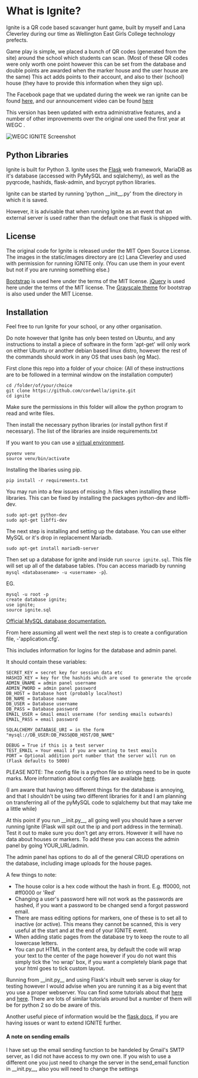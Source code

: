 # What is Ignite?

Ignite is a QR code based scavanger hunt game, built by myself and Lana Cleverley during our time as
Wellington East Girls College technology prefects.

Game play is simple, we placed a bunch of QR codes (generated from the site) around the school which students can scan. (Most of these QR codes were only worth one point however this can be set from the database and double points are awarded when the marker house and the user house are the same) This act adds points to their account, and also to their (school) house (they have to provide this information when they sign up).

The Facebook page that we updated during the week we ran ignite can be found [here](https://www.facebook.com/wegcignite/), and our announcement video can be found [here](https://www.youtube.com/watch?v=64Wh9KMe0Eg&feature=youtu.be)

This version has been updated with extra administrative features, and a number of other improvements over the original one used the first year at WEGC .

![WEGC IGNITE Screenshot](https://cloud.githubusercontent.com/assets/10441829/20208092/974e8d2e-a850-11e6-9218-e3b2ade544de.png)

## Python Libraries
Ignite is built for Python 3.
Ignite uses the [Flask](http://flask.pocoo.org/) web framework, MariaDB as it's database (accessed with PyMySQL and sqlalchemy), as well as the pyqrcode, hashids, flask-admin, and bycrypt python libraries.

Ignite can be started by running 'python \_\_init\_\_.py' from the directory in which it is saved.

However, it is advisable that when running Ignite as an event that an external server is used rather than the default one that flask is shipped with.

## License
The original code for Ignite is released under the MIT Open Source License.
The images in the static/images directory are (c) Lana Cleverley and used with permission for running IGNITE only.  (You can use them in your event but not if you are running something else.)

[Bootstrap](http://getbootstrap.com) is used here under the terms of the MIT license.
[jQuery](https://jquery.org) is used here under the terms of the MIT license.
The [Grayscale theme](http://startbootstrap.com/template-overviews/grayscale/) for bootstrap is also used under the MIT License.

## Installation

Feel free to run Ignite for your school, or any other organisation.

Do note however that Ignite has only been tested on Ubuntu, and any instructions to install a piece of software in the form 'apt-get' will only work on either Ubuntu or another debian based linux distro, however the rest of the commands should work in any OS that uses bash (eg Mac).

First clone this repo into a folder of your choice:
(All of these instructions are to be followed in a terminal window on the installation computer)

```
cd /folder/of/your/choice
git clone https://github.com/cordwella/ignite.git
cd ignite
```

Make sure the permissions in this folder will allow the python program to read and write files.

Then install the necessary python libraries (or install python first if necessary). The list of the libraries are inside requirements.txt

If you want to you can use a [virtual environment](https://realpython.com/blog/python/python-virtual-environments-a-primer/).

```
pyvenv venv
source venv/bin/activate
```

Installing the libaries using pip.
```
pip install -r requirements.txt
```

You may run into a few issues of missing .h files when installing these libraries. This can be fixed by installing the packages python-dev and libffi-dev.

```
sudo apt-get python-dev
sudo apt-get libffi-dev
```

The next step is installing and setting up the database. You can use either MySQL or it's drop in replacement Mariadb.

```
sudo apt-get install mariadb-server
```

Then set up a database for ignite and inside run `source ignite.sql`. This file will set up all of the database tables. (You can access mariadb by running `mysql <databasename> -u <username> -p`).

EG.
```
mysql -u root -p
create database ignite;
use ignite;
source ignite.sql
```

[Official MySQL database documentation.](http://dev.mysql.com/doc/mysql-getting-started/en/)

From here assuming all went well the next step is to create a configuration file, -'application.cfg'.

This includes information for logins for the database and admin panel.

It should contain these variables:
```
SECRET_KEY = secret key for session data etc
HASHID_KEY = key for the hashids which are used to generate the qrcode
ADMIN_UNAME = admin panel username
ADMIN_PWORD = admin panel password
DB_HOST = Database host (probably localhost)
DB_NAME = Database name
DB_USER = Database username
DB_PASS = Database password
EMAIL_USER = Gmail email username (for sending emails outwards)
EMAIL_PASS = email password

SQLALCHEMY_DATABASE_URI = in the form "mysql://DB_USER:DB_PASS@DB_HOST/DB_NAME"

DEBUG = True if this is a test server
TEST_EMAIL = Your email if you are wanting to test emails
PORT = Optional addition port number that the server will run on (Flask defaults to 5000)
```

PLEASE NOTE: The config file is a python file so strings need to be in quote marks. More information about config files are available [here](http://flask.pocoo.org/docs/0.11/config/).

(I am aware that having two different things for the database is annoying, and that I shouldn't be using two different libraries for it and I am planning on transferring all of the pyMySQL code to sqlalchemy but that may take me a little while)

At this point if you run \_\_init.py\_\_, all going well you should have a server running Ignite (Flask will spit out the ip and port address in the terminal). Test it out to make sure you don't get any errors. However it will have no data about houses or markers. To add these you can access the admin panel by going YOUR_URL/admin.

The admin panel has options to do all of the general CRUD operations on the database, including image uploads for the house pages.

A few things to note:
- The house color is a hex code without the hash in front. E.g. ff0000, not #ff0000 or 'Red'
- Changing a user's password here will not work as the passwords are hashed, if you want a password to be changed send a forgot password email.
- There are mass editing options for markers, one of these is to set all to inactive (or active). This means they cannot be scanned, this is very useful at the start and at the end of your IGNITE event.
- When adding static pages from the database try to keep the route to all lowercase letters.
- You can put HTML in the content area, by default the code will wrap your text to the center of the page however if you do not want this simply tick the 'no wrap' box, if you want a completely blank page that your html goes to tick custom layout.

Running from \_\_init.py\_\_ and using Flask's inbuilt web server is okay for testing however I would advise when you are running it as a big event that you use a proper webserver. You can find some tutorials about that [here](http://terokarvinen.com/2016/deploy-flask-python3-on-apache2-ubuntu) and [here](https://medium.com/@apatefraus/how-to-deploy-flask-on-ubuntu-with-python-3-and-nginx-fa48394deb7b#.izqpg59gh). There are lots of similar tutorials around but a number of them will be for python 2 so do be aware of this.

Another useful piece of information would be the [flask docs](http://flask.pocoo.org/docs/), if you are having issues or want to extend IGNITE further. 

#### A note on sending emails
I have set up the email sending function to be handeled by Gmail's SMTP server, as I did not have access to my own one. If you wish to use a different one you just need to change the server in the send_email function in \_\_init.py\_\_, also you will need to change the settings
